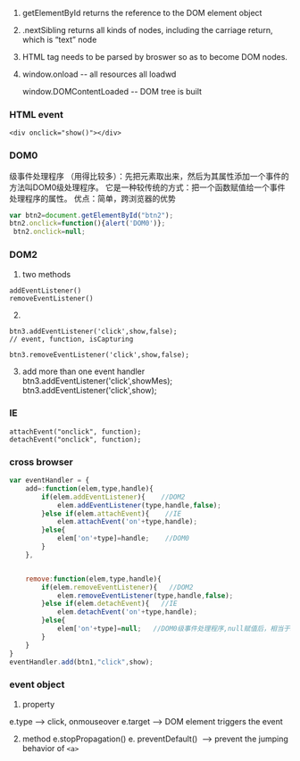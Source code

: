 1. getElementById returns the reference to the DOM element object

2. .nextSibling returns all kinds of nodes, including the carriage return, which is “text” node


1. HTML tag needs to be parsed by broswer so as to become DOM nodes.

2. window.onload -- all resources all loadwd

   window.DOMContentLoaded -- DOM tree is built
   
   
   
### HTML event
```
<div onclick="show()"></div>
```
### DOM0
级事件处理程序 （用得比较多）：先把元素取出来，然后为其属性添加一个事件的方法叫DOM0级处理程序。
 它是一种较传统的方式：把一个函数赋值给一个事件处理程序的属性。
 优点：简单，跨浏览器的优势
 ```javascript
 var btn2=document.getElementById("btn2");
 btn2.onclick=function(){alert('DOM0')};
  btn2.onclick=null;
 ```
 
 
### DOM2
 
1. two methods
```
addEventListener() 
removeEventListener()
```

2. 
```
btn3.addEventListener('click',show,false); 
// event, function, isCapturing

btn3.removeEventListener('click',show,false);
```

3. add more than one event handler
btn3.addEventListener('click',showMes);
btn3.addEventListener('click',show);

### IE
```
attachEvent("onclick", function);
detachEvent("onclick", function);
```


### cross browser
```javascript
var eventHandler = {
    add=:function(elem,type,handle){
        if(elem.addEventListener){    //DOM2
            elem.addEventListener(type,handle,false);
        }else if(elem.attachEvent){    //IE
            elem.attachEvent('on'+type,handle);
        }else{
            elem['on'+type]=handle;    //DOM0
        }
    },


    remove:function(elem,type,handle){
        if(elem.removeEventListener){   //DOM2
            elem.removeEventListener(type,handle,false);
        }else if(elem.detachEvent){   //IE
            elem.detachEvent('on'+type,handle);
        }else{
            elem['on'+type]=null;   //DOM0级事件处理程序,null赋值后，相当于取消操作
        }
    }
}
eventHandler.add(btn1,"click",show);
```

### event object
1. property

e.type --> click, onmouseover
e.target --> DOM element triggers the event

2. method
e.stopPropagation() 
e. preventDefault()  --> prevent the jumping behavior of `<a>`

